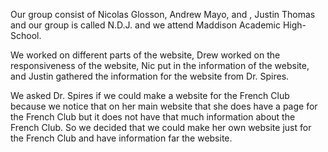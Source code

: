 Our group consist of Nicolas Glosson, Andrew Mayo, and , Justin Thomas and our group is called N.D.J. and we attend Maddison Academic High-School.

We worked on different parts of the website, Drew worked on the responsiveness of the website, Nic put in the information of the website, and Justin gathered the information for the website from Dr. Spires.

We asked Dr. Spires if we could make a website for the French Club because we notice that on her main website that she does have a page for the French Club but it does not have that much information about the French Club. So we decided that we could make her own website just for the French Club and have information far the website.
